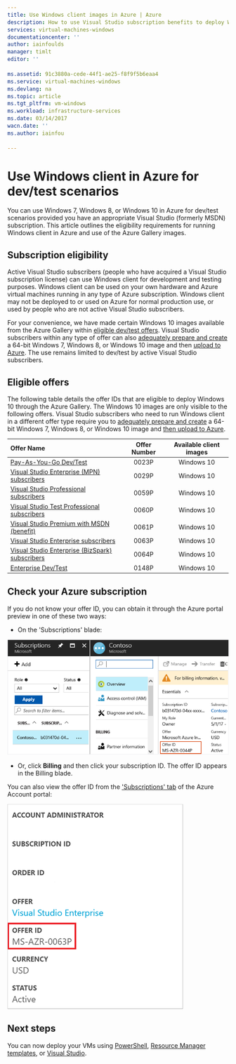 ```yaml
---
title: Use Windows client images in Azure | Azure
description: How to use Visual Studio subscription benefits to deploy Windows 7, Windows 8, or Windows 10 in Azure for dev/test scenarios
services: virtual-machines-windows
documentationcenter: ''
author: iainfoulds
manager: timlt
editor: ''

ms.assetid: 91c3880a-cede-44f1-ae25-f8f9f5b6eaa4
ms.service: virtual-machines-windows
ms.devlang: na
ms.topic: article
ms.tgt_pltfrm: vm-windows
ms.workload: infrastructure-services
ms.date: 03/14/2017
wacn.date: ''
ms.author: iainfou

---
```

# Use Windows client in Azure for dev/test scenarios
You can use Windows 7, Windows 8, or Windows 10 in Azure for dev/test scenarios provided you have an appropriate Visual Studio (formerly MSDN) subscription. This article outlines the eligibility requirements for running Windows client in Azure and use of the Azure Gallery images.

## Subscription eligibility
Active Visual Studio subscribers (people who have acquired a Visual Studio subscription license) can use Windows client for development and testing purposes. Windows client can be used on your own hardware and Azure virtual machines running in any type of Azure subscription. Windows client may not be deployed to or used on Azure for normal production use, or used by people who are not active Visual Studio subscribers.

For your convenience, we have made certain Windows 10 images available from the Azure Gallery within [eligible dev/test offers](#eligible-offers). Visual Studio subscribers within any type of offer can also [adequately prepare and create](prepare-for-upload-vhd-image.md?toc=%2fvirtual-machines%2fwindows%2ftoc.json) a 64-bit Windows 7, Windows 8, or Windows 10 image and then [upload to Azure](upload-image.md?toc=%2fvirtual-machines%2fwindows%2ftoc.json). The use remains limited to dev/test by active Visual Studio subscribers.

## Eligible offers
The following table details the offer IDs that are eligible to deploy Windows 10 through the Azure Gallery. The Windows 10 images are only visible to the following offers. Visual Studio subscribers who need to run Windows client in a different offer type require you to [adequately prepare and create](prepare-for-upload-vhd-image.md?toc=%2fvirtual-machines%2fwindows%2ftoc.json) a 64-bit Windows 7, Windows 8, or Windows 10 image and [then upload to Azure](upload-image.md?toc=%2fvirtual-machines%2fwindows%2ftoc.json).

| Offer Name | Offer Number | Available client images |
|:--- |:---:|:---:|
| [Pay-As-You-Go Dev/Test](https://azure.microsoft.com/offers/ms-azr-0023p/) |0023P |Windows 10 |
| [Visual Studio Enterprise (MPN) subscribers](https://azure.microsoft.com/offers/ms-azr-0029p/) |0029P |Windows 10 |
| [Visual Studio Professional subscribers](https://azure.microsoft.com/offers/ms-azr-0059p/) |0059P |Windows 10 |
| [Visual Studio Test Professional subscribers](https://azure.microsoft.com/offers/ms-azr-0060p/) |0060P |Windows 10 |
| [Visual Studio Premium with MSDN (benefit)](https://azure.microsoft.com/offers/ms-azr-0061p/) |0061P |Windows 10 |
| [Visual Studio Enterprise subscribers](https://azure.microsoft.com/offers/ms-azr-0063p/) |0063P |Windows 10 |
| [Visual Studio Enterprise (BizSpark) subscribers](https://azure.microsoft.com/offers/ms-azr-0064p/) |0064P |Windows 10 |
| [Enterprise Dev/Test](https://azure.microsoft.com/ofers/ms-azr-0148p/) |0148P |Windows 10 |

## Check your Azure subscription
If you do not know your offer ID, you can obtain it through the Azure portal preview in one of these two ways:  

- On the 'Subscriptions' blade:

![Offer ID details from the Azure portal preview](./media/client-images/offer-id-azure-portal.png) 

- Or, click **Billing** and then click your subscription ID. The offer ID appears in the Billing blade.

You can also view the offer ID from the ['Subscriptions' tab](http://account.windowsazure.cn/Subscriptions) of the Azure Account portal:

![Offer ID details from the Azure Account portal](./media/client-images/offer-id-azure-account-portal.png) 

## Next steps
You can now deploy your VMs using [PowerShell](../virtual-machines-windows-ps-create.md?toc=%2fvirtual-machines%2fwindows%2ftoc.json), [Resource Manager templates](ps-template.md?toc=%2fvirtual-machines%2fwindows%2ftoc.json), or [Visual Studio](../../vs-azure-tools-resource-groups-deployment-projects-create-deploy.md).
